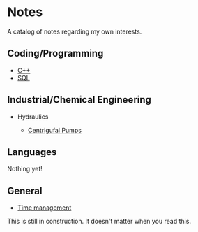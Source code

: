 # Notes
A catalog of notes regarding my own interests.

## Coding/Programming

- [C++](./cpp/README.md)
- [SQL](./sql/sql-notes.md)

## Industrial/Chemical Engineering

- Hydraulics
  
  - [Centrigufal Pumps](./pumps/pump-notes.md)

## Languages

Nothing yet!

## General

- [Time management](./general/time-management/time-management-notes.md)


This is still in construction. It doesn't matter when you read this.